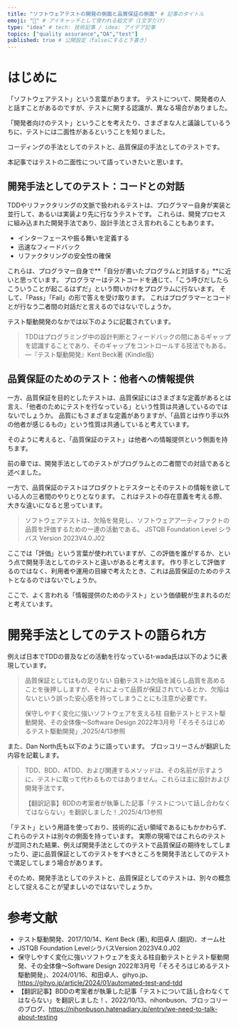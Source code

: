 ```yaml
---
title: "ソフトウェアテストの開発の側面と品質保証の側面" # 記事のタイトル
emoji: "🍜" # アイキャッチとして使われる絵文字（1文字だけ）
type: "idea" # tech: 技術記事 / idea: アイデア記事
topics: ["quality assurance","QA","test"]
published: true # 公開設定（falseにすると下書き）
---
```


# はじめに

「ソフトウェアテスト」という言葉があります。
テストについて、開発者の人と話すことがあるのですが、テストに関する認識が、異なる場合がありました。

「開発者向けのテスト」ということを考えたり、さまざまな人と議論しているうちに、テストには二面性があるということを知りました。

コーディングの手法としてのテストと、品質保証の手法としてのテストです。

本記事ではテストの二面性について語っていきたいと思います。

## 開発手法としてのテスト：コードとの対話

TDDやリファクタリングの文脈で扱われるテストは、プログラマー自身が実装と並行して、あるいは実装より先に行なうテストです。
これらは、開発プロセスに組み込まれた開発手法であり、設計手法とさえ言われることもあります。

- インターフェースや振る舞いを定義する
- 迅速なフィードバック
- リファクタリングの安全性の確保

これらは、プログラマー自身で**「自分が書いたプログラムと対話する」**に近いと思っています。
プログラマーはテストコードを通じて、「こう呼びだしたらこういうことが起こるはずだ」という問いかけをプログラムに行ないます。
そして、「Pass」「Fail」の形で答えを受け取ります。
これはプログラマーとコードとが行なう二者間の対話だと言えるのではないでしょうか。

テスト駆動開発のなかでは以下のように記載されています。

> TDDはプログラミング中の設計判断とフィードバックの間にあるギャップを認識することであり、そのギャップをコントロールする技法でもある。
> —『テスト駆動開発』Kent Beck著 (Kindle版)


## 品質保証のためのテスト：他者への情報提供

一方、品質保証を目的としたテストは、品質保証にはさまざまな定義があるとは言え、「他者のためにテストを行なっている」という性質は共通しているのではないでしょうか。
品質にもさまざまな定義がありますが、「品質とは作り手以外の他者が感じるもの」という性質は共通していると考えています。

そのように考えると、「品質保証のテスト」は他者への情報提供という側面を持ちます。

前の章では、開発手法としてのテストがプログラムとの二者間での対話であると述べました。

一方で、品質保証のテストはプロダクトとテスターとそのテストの情報を欲している人の三者間のやりとりとなります。
これはテストの存在意義を考える際、大きな違いになると思っています。

> ソフトウェアテストは、欠陥を発見し、ソフトウェアアーティファクトの品質を評価するための一連の活動である。
> JSTQB Foundation Level シラバス Version 2023V4.0.J02

ここでは「評価」という言葉が使われていますが、この評価を誰がするか、という点で開発手法としてのテストと違いがあると考えます。
作り手として評価するのではなく、利用者や運用の目線で考えたとき、これは品質保証のためのテストとなるのではないでしょうか。

ここで、よく言われる「情報提供のためのテスト」という価値観が生まれるのだと考えています。

# 開発手法としてのテストの語られ方

例えば日本でTDDの普及などの活動を行なっているt-wada氏は以下のように表現しています。

> 品質保証としてはもの足りない
> 自動テストは欠陥を減らし品質を高めることを後押ししますが、それによって品質が保証されているとか、欠陥はないという誤った安心感を持ってしまうことにも注意が必要です。
> 
> 保守しやすく変化に強いソフトウェアを支える柱 自動テストとテスト駆動開発⁠⁠、その全体像～Software Design 2022年3月号「そろそろはじめるテスト駆動開発」,2025/4/13参照

また、Dan North氏も以下のように語っています。
ブロッコリーさんが翻訳した内容を記載します。

> TDD、BDD、ATDD、および関連するメソッドは、その名前が示すように、テストに取って代わるものではありません。これらは主に設計および開発手法です。
> 
> 【翻訳記事】BDDの考案者が執筆した記事「テストについて話し合わなくてはならない」を翻訳しました！,2025/4/13参照

「テスト」という用語を使っており、技術的に近い領域であるにもかかわらず、これらのテストは別々の側面を持っています。
実際の現場ではこれらのテストが混同された結果、例えば開発手法としてのテストで品質保証の期待をしてしまったり、逆に品質保証としてのテストをすべきところを開発手法としてのテストで満足してしまう場合があります。

そのため、開発手法としてのテストと、品質保証としてのテストは、別々の概念として捉えることが望ましいのではないでしょうか。

# 参考文献
- テスト駆動開発、2017/10/14、Kent Beck (著), 和田卓人 (翻訳)、オーム社
- JSTQB Foundation LevelシラバスVersion 2023V4.0.J02
- 保守しやすく変化に強いソフトウェアを支える柱自動テストとテスト駆動開発⁠⁠、その全体像～Software Design 2022年3月号「そろそろはじめるテスト駆動開発」、2024/01/16、和田卓人、gihyo.jp、https://gihyo.jp/article/2024/01/automated-test-and-tdd
- 【翻訳記事】BDDの考案者が執筆した記事「テストについて話し合わなくてはならない」を翻訳しました！、2022/10/13、nihonbuson、ブロッコリーのブログ、https://nihonbuson.hatenadiary.jp/entry/we-need-to-talk-about-testing
